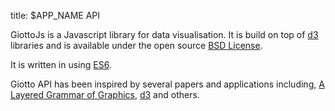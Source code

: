 title: $APP_NAME API

GiottoJs is a Javascript library for data visualisation. It is build on top
of [d3](https://github.com/d3) libraries and is available under the open source
[BSD License](https://github.com/quantmind/giotto/blob/master/LICENSE).

It is written in using [ES6](https://github.com/lukehoban/es6features).

Giotto API has been inspired by several papers and applications including,
[A Layered Grammar of Graphics](https://assets.quantmind.com/references/wickham-layered-grammar.pdf),
[d3](https://github.com/d3) and others.
